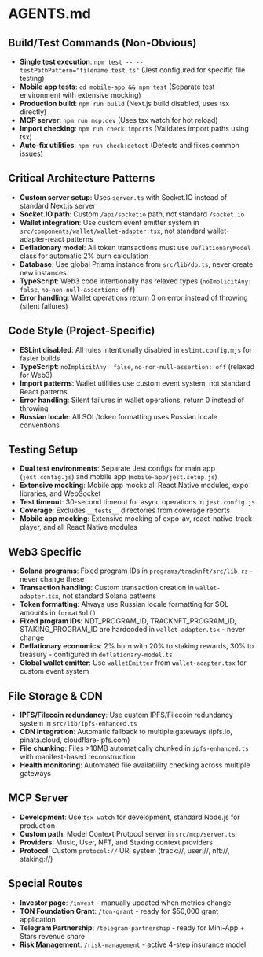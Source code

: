 # AGENTS.md

## Build/Test Commands (Non-Obvious)

- **Single test execution**: `npm test -- --testPathPattern="filename.test.ts"` (Jest configured for specific file testing)
- **Mobile app tests**: `cd mobile-app && npm test` (Separate test environment with extensive mocking)
- **Production build**: `npm run build` (Next.js build disabled, uses tsx directly)
- **MCP server**: `npm run mcp:dev` (Uses tsx watch for hot reload)
- **Import checking**: `npm run check:imports` (Validates import paths using tsx)
- **Auto-fix utilities**: `npm run check:detect` (Detects and fixes common issues)

## Critical Architecture Patterns

- **Custom server setup**: Uses `server.ts` with Socket.IO instead of standard Next.js server
- **Socket.IO path**: Custom `/api/socketio` path, not standard `/socket.io`
- **Wallet integration**: Use custom event emitter system in `src/components/wallet/wallet-adapter.tsx`, not standard wallet-adapter-react patterns
- **Deflationary model**: All token transactions must use `DeflationaryModel` class for automatic 2% burn calculation
- **Database**: Use global Prisma instance from `src/lib/db.ts`, never create new instances
- **TypeScript**: Web3 code intentionally has relaxed types (`noImplicitAny: false`, `no-non-null-assertion: off`)
- **Error handling**: Wallet operations return 0 on error instead of throwing (silent failures)

## Code Style (Project-Specific)

- **ESLint disabled**: All rules intentionally disabled in `eslint.config.mjs` for faster builds
- **TypeScript**: `noImplicitAny: false`, `no-non-null-assertion: off` (relaxed for Web3)
- **Import patterns**: Wallet utilities use custom event system, not standard React patterns
- **Error handling**: Silent failures in wallet operations, return 0 instead of throwing
- **Russian locale**: All SOL/token formatting uses Russian locale conventions

## Testing Setup

- **Dual test environments**: Separate Jest configs for main app (`jest.config.js`) and mobile app (`mobile-app/jest.setup.js`)
- **Extensive mocking**: Mobile app mocks all React Native modules, expo libraries, and WebSocket
- **Test timeout**: 30-second timeout for async operations in `jest.config.js`
- **Coverage**: Excludes `__tests__` directories from coverage reports
- **Mobile app mocking**: Extensive mocking of expo-av, react-native-track-player, and all React Native modules

## Web3 Specific

- **Solana programs**: Fixed program IDs in `programs/tracknft/src/lib.rs` - never change these
- **Transaction handling**: Custom transaction creation in `wallet-adapter.tsx`, not standard Solana patterns
- **Token formatting**: Always use Russian locale formatting for SOL amounts in `formatSol()`
- **Fixed program IDs**: NDT_PROGRAM_ID, TRACKNFT_PROGRAM_ID, STAKING_PROGRAM_ID are hardcoded in `wallet-adapter.tsx` - never change
- **Deflationary economics**: 2% burn with 20% to staking rewards, 30% to treasury - configured in `deflationary-model.ts`
- **Global wallet emitter**: Use `walletEmitter` from `wallet-adapter.tsx` for custom event system

## File Storage & CDN

- **IPFS/Filecoin redundancy**: Use custom IPFS/Filecoin redundancy system in `src/lib/ipfs-enhanced.ts`
- **CDN integration**: Automatic fallback to multiple gateways (ipfs.io, pinata.cloud, cloudflare-ipfs.com)
- **File chunking**: Files >10MB automatically chunked in `ipfs-enhanced.ts` with manifest-based reconstruction
- **Health monitoring**: Automated file availability checking across multiple gateways

## MCP Server

- **Development**: Use `tsx watch` for development, standard Node.js for production
- **Custom path**: Model Context Protocol server in `src/mcp/server.ts`
- **Providers**: Music, User, NFT, and Staking context providers
- **Protocol**: Custom `protocol://` URI system (track://, user://, nft://, staking://)

## Special Routes

- **Investor page**: `/invest` - manually updated when metrics change
- **TON Foundation Grant**: `/ton-grant` - ready for $50,000 grant application
- **Telegram Partnership**: `/telegram-partnership` - ready for Mini-App + Stars revenue share
- **Risk Management**: `/risk-management` - active 4-step insurance model